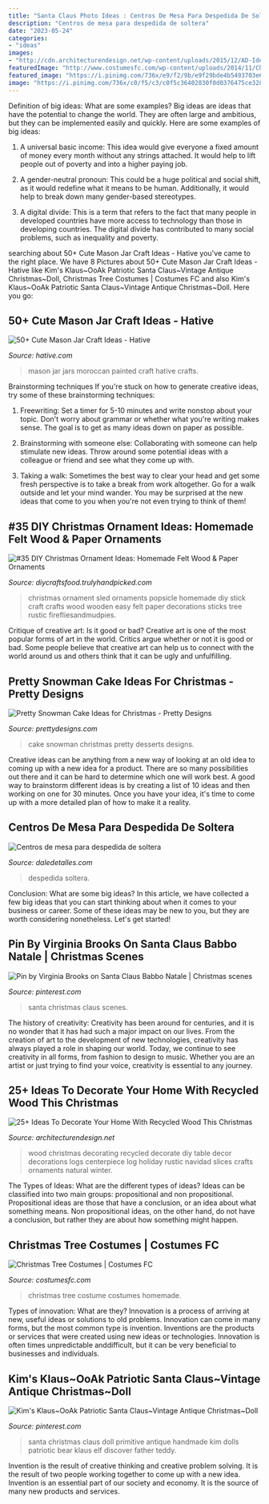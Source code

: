 ```yaml
---
title: "Santa Claus Photo Ideas : Centros De Mesa Para Despedida De Soltera"
description: "Centros de mesa para despedida de soltera"
date: "2023-05-24"
categories:
- "ideas"
images:
- "http://cdn.architecturendesign.net/wp-content/uploads/2015/12/AD-Ideas-To-Decorate-Your-Home-With-Recycled-Wood-This-04.jpg"
featuredImage: "http://www.costumesfc.com/wp-content/uploads/2014/11/Christmas-Tree-Costume-Homemade.jpg"
featured_image: "https://i.pinimg.com/736x/e9/f2/9b/e9f29bde4b5493703e690a82fff99188.jpg"
image: "https://i.pinimg.com/736x/c0/f5/c3/c0f5c36402830f0d0376475ce3280030--primitive-santa-primitive-doll.jpg"
---
```



Definition of big ideas: What are some examples?
Big ideas are ideas that have the potential to change the world. They are often large and ambitious, but they can be implemented easily and quickly. Here are some examples of big ideas:
1. A universal basic income: This idea would give everyone a fixed amount of money every month without any strings attached. It would help to lift people out of poverty and into a higher paying job.

2. A gender-neutral pronoun: This could be a huge political and social shift, as it would redefine what it means to be human. Additionally, it would help to break down many gender-based stereotypes.

3. A digital divide: This is a term that refers to the fact that many people in developed countries have more access to technology than those in developing countries. The digital divide has contributed to many social problems, such as inequality and poverty.

	

		
searching about 50+ Cute Mason Jar Craft Ideas - Hative you've came to the right place. We have 8 Pictures about 50+ Cute Mason Jar Craft Ideas - Hative like Kim&#039;s Klaus~OoAk Patriotic Santa Claus~Vintage Antique Christmas~Doll, Christmas Tree Costumes | Costumes FC and also Kim&#039;s Klaus~OoAk Patriotic Santa Claus~Vintage Antique Christmas~Doll. Here you go:
		
    
## 50+ Cute Mason Jar Craft Ideas - Hative

<img loading=lazy src="https://hative.com/wp-content/uploads/2014/02/mason-jar-crafts/moroccan-painted-mason-jars-10.jpeg" onerror="this.onerror=null;this.src='https://tse1.mm.bing.net/th?id=OIP.uOOdSKStD70DBlUK-s_EEAHaG8&amp;pid=15.1';" alt="50+ Cute Mason Jar Craft Ideas - Hative">

_Source: hative.com_

>mason jar jars moroccan painted craft hative crafts. 

	

Brainstorming techniques
If you're stuck on how to generate creative ideas, try some of these brainstorming techniques:
1. Freewriting: Set a timer for 5-10 minutes and write nonstop about your topic. Don't worry about grammar or whether what you're writing makes sense. The goal is to get as many ideas down on paper as possible.

2. Brainstorming with someone else: Collaborating with someone can help stimulate new ideas. Throw around some potential ideas with a colleague or friend and see what they come up with.

3. Taking a walk: Sometimes the best way to clear your head and get some fresh perspective is to take a break from work altogether. Go for a walk outside and let your mind wander. You may be surprised at the new ideas that come to you when you're not even trying to think of them!

    
## #35 DIY Christmas Ornament Ideas: Homemade Felt Wood &amp; Paper Ornaments

<img loading=lazy src="http://diycraftsfood.trulyhandpicked.com/wp-content/uploads/2016/12/DIY-5-Rustic-Christmas-Ornament-Popsicle.jpg" onerror="this.onerror=null;this.src='https://tse1.mm.bing.net/th?id=OIP.ZSaRzJrjdbGdBbTOg8fxdgHaLH&amp;pid=15.1';" alt="#35 DIY Christmas Ornament Ideas: Homemade Felt Wood &amp; Paper Ornaments">

_Source: diycraftsfood.trulyhandpicked.com_

>christmas ornament sled ornaments popsicle homemade diy stick craft crafts wood wooden easy felt paper decorations sticks tree rustic firefliesandmudpies. 

	

Critique of creative art: Is it good or bad?
Creative art is one of the most popular forms of art in the world. Critics argue whether or not it is good or bad. Some people believe that creative art can help us to connect with the world around us and others think that it can be ugly and unfulfilling.

    
## Pretty Snowman Cake Ideas For Christmas - Pretty Designs

<img loading=lazy src="https://www.prettydesigns.com/wp-content/uploads/2014/12/Desserts.jpg" onerror="this.onerror=null;this.src='https://tse3.mm.bing.net/th?id=OIP.rMdNlepkS8zfmm23vQJ5igHaJ3&amp;pid=15.1';" alt="Pretty Snowman Cake Ideas for Christmas - Pretty Designs">

_Source: prettydesigns.com_

>cake snowman christmas pretty desserts designs. 

	

Creative ideas can be anything from a new way of looking at an old idea to coming up with a new idea for a product. There are so many possibilities out there and it can be hard to determine which one will work best. A good way to brainstorm different ideas is by creating a list of 10 ideas and then working on one for 30 minutes. Once you have your idea, it's time to come up with a more detailed plan of how to make it a reality.

    
## Centros De Mesa Para Despedida De Soltera

<img loading=lazy src="http://i2.wp.com/www.daledetalles.com/wp-content/uploads/2016/07/centro-de-mesa-para-despedida-de-soltera22.jpg" onerror="this.onerror=null;this.src='https://tse3.mm.bing.net/th?id=OIP.1JLpi4gaXZ0fXl0rOC9ZdAHaLH&amp;pid=15.1';" alt="Centros de mesa para despedida de soltera">

_Source: daledetalles.com_

>despedida soltera. 

	

Conclusion: What are some big ideas?
In this article, we have collected a few big ideas that you can start thinking about when it comes to your business or career. Some of these ideas may be new to you, but they are worth considering nonetheless. Let's get started!

    
## Pin By Virginia Brooks On Santa Claus ️Babbo Natale | Christmas Scenes

<img loading=lazy src="https://i.pinimg.com/736x/e9/f2/9b/e9f29bde4b5493703e690a82fff99188.jpg" onerror="this.onerror=null;this.src='https://tse1.mm.bing.net/th?id=OIP.4H99fkD3fK_wBWRZy9xVPAHaKU&amp;pid=15.1';" alt="Pin by Virginia Brooks on Santa Claus ️Babbo Natale | Christmas scenes">

_Source: pinterest.com_

>santa christmas claus scenes. 

	

The history of creativity:
Creativity has been around for centuries, and it is no wonder that it has had such a major impact on our lives. From the creation of art to the development of new technologies, creativity has always played a role in shaping our world. Today, we continue to see creativity in all forms, from fashion to design to music. Whether you are an artist or just trying to find your voice, creativity is essential to any journey.

    
## 25+ Ideas To Decorate Your Home With Recycled Wood This Christmas

<img loading=lazy src="http://cdn.architecturendesign.net/wp-content/uploads/2015/12/AD-Ideas-To-Decorate-Your-Home-With-Recycled-Wood-This-04.jpg" onerror="this.onerror=null;this.src='https://tse4.mm.bing.net/th?id=OIP.bVFCADoZb3W-nALoUdO4OwHaLK&amp;pid=15.1';" alt="25+ Ideas To Decorate Your Home With Recycled Wood This Christmas">

_Source: architecturendesign.net_

>wood christmas decorating recycled decorate diy table decor decorations logs centerpiece log holiday rustic navidad slices crafts ornaments natural winter. 

	

The Types of Ideas: What are the different types of ideas?
Ideas can be classified into two main groups: propositional and non propositional. Propositional ideas are those that have a conclusion, or an idea about what something means. Non propositional ideas, on the other hand, do not have a conclusion, but rather they are about how something might happen.

    
## Christmas Tree Costumes | Costumes FC

<img loading=lazy src="http://www.costumesfc.com/wp-content/uploads/2014/11/Christmas-Tree-Costume-Homemade.jpg" onerror="this.onerror=null;this.src='https://tse1.mm.bing.net/th?id=OIP.zkPQt33y5mSmswTDdpXjYAHaJ4&amp;pid=15.1';" alt="Christmas Tree Costumes | Costumes FC">

_Source: costumesfc.com_

>christmas tree costume costumes homemade. 

	

Types of innovation: What are they?
Innovation is a process of arriving at new, useful ideas or solutions to old problems. Innovation can come in many forms, but the most common type is invention. Inventions are the products or services that were created using new ideas or technologies. Innovation is often times unpredictable anddifficult, but it can be very beneficial to businesses and individuals.

    
## Kim&#039;s Klaus~OoAk Patriotic Santa Claus~Vintage Antique Christmas~Doll

<img loading=lazy src="https://i.pinimg.com/736x/c0/f5/c3/c0f5c36402830f0d0376475ce3280030--primitive-santa-primitive-doll.jpg" onerror="this.onerror=null;this.src='https://tse4.mm.bing.net/th?id=OIP.WoECQ6y9JK5a9M6Fndxx5gHaKn&amp;pid=15.1';" alt="Kim&#039;s Klaus~OoAk Patriotic Santa Claus~Vintage Antique Christmas~Doll">

_Source: pinterest.com_

>santa christmas claus doll primitive antique handmade kim dolls patriotic bear klaus elf discover father teddy. 

	

Invention is the result of creative thinking and creative problem solving. It is the result of two people working together to come up with a new idea. Invention is an essential part of our society and economy. It is the source of many new products and services.

